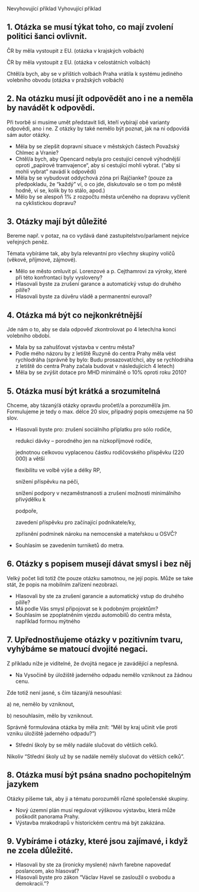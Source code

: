 <script setup>
import IconBadge from '@/components/design-system/icons/IconBadge.vue'

import {
  vkiLogoInFavour,
  vkiLogoAgainst,
} from '@/components/design-system/icons';
</script>

<IconBadge :icon="vkiLogoAgainst" :background-color="'white'" :color="'rgb(var(--color-secondary-fg))'" /> Nevyhovující příklad
<IconBadge :icon="vkiLogoInFavour" :background-color="'white'" :color="'rgb(var(--color-primary-fg))'" /> Vyhovující příklad

## 1. Otázka se musí týkat toho, co mají zvolení politici šanci ovlivnit.

<IconBadge :icon="vkiLogoAgainst" :background-color="'white'" :color="'rgb(var(--color-secondary-fg))'" /> ČR by měla vystoupit z EU. (otázka v krajských volbách)

<IconBadge :icon="vkiLogoInFavour" :background-color="'white'" :color="'rgb(var(--color-primary-fg))'" /> ČR by měla vystoupit z EU. (otázka v celostátních volbách)

<IconBadge :icon="vkiLogoInFavour" :background-color="'white'" :color="'rgb(var(--color-primary-fg))'" /> Chtěl/a bych, aby se v příštích volbách Praha vrátila k systému jediného volebního obvodu (otázka v pražských volbách)

## 2. Na otázku musí jít odpovědět ano i ne a neměla by navádět k odpovědi.

Při tvorbě si musíme umět představit lidi, kteří vybírají obě varianty odpovědi, ano i ne. Z otázky by také nemělo být poznat, jak na ni odpovídá sám autor otázky.

- Měla by se zlepšit dopravní situace v městských částech Považský Chlmec a Vranie?
- Chtěl/a bych, aby Opencard nebyla pro cestující cenově výhodnější oproti „papírové tramvajence“, aby si cestující mohli vybrat. (“aby si mohli vybrat” navádí k odpovědi)
- Měla by se vybudovat oddychová zóna pri Rajčianke? (pouze za předpokladu, že “každý” ví, o co jde, diskutovalo se o tom po městě hodně, ví se, kolik by to stálo, apod.)
- Mělo by se alespoň 1% z rozpočtu města určeného na dopravu vyčlenit na cyklistickou dopravu?


## 3. Otázky mají být důležité

Bereme např. v potaz, na co vydává dané zastupitelstvo/parlament nejvíce veřejných peněz.

Témata vybíráme tak, aby byla relevantní pro všechny skupiny voličů (věkové, příjmové, zájmové).

- Mělo se město omluvit pí. Lorenzové a p. Cejthamrovi za výroky, které při této konfrontaci byly vysloveny?
- Hlasovali byste za zrušení garance a automatický vstup do druhého pilíře?
- Hlasovali byste za dúvěru vládě a permanentní euroval?

## 4. Otázka má být co nejkonkrétnější

Jde nám o to, aby se dala odpověď zkontrolovat po 4 letech/na konci volebního období.

- Mala by sa zahušťovat výstavba v centru města?
- Podle mého názoru by z letiště Ruzyně do centra Prahy měla vést rychlodráha (správně by bylo: Budu prosazovat/chci, aby se rychlodráha z letiště do centra Prahy začala budovat v následujících 4 letech)
- Měla by se zvýšit dotace pro MHD minimálně o 10% oproti roku 2010?

## 5. Otázka musí být krátká a srozumitelná

Chceme, aby tázaný/á otázky opravdu pročetl/a a porozuměl/a jim. Formulujeme je tedy o max. délce 20 slov, případný popis omezujeme na 50 slov.

- Hlasovali byste pro:
 	zrušení sociálního příplatku pro sólo rodiče,

 	redukci dávky – porodného jen na nízkopříjmové rodiče,

 	jednotnou celkovou vyplacenou částku rodičovského příspěvku (220 000) a větší

	flexibilitu ve volbě výše a délky RP,

 	snížení příspěvku na péči,

 	snížení podpory v nezaměstnanosti a zrušení možnosti minimálního přivýdělku k

 	podpoře,

 	zavedení příspěvku pro začínající podnikatele/ky,

 	zpřísnění podmínek nároku na nemocenské a mateřskou u OSVČ?

- Souhlasím se zavedením turniketů do metra.

## 6. Otázky s popisem musejí dávat smysl i bez něj

Velký počet lidí totiž čte pouze otázku samotnou, ne její popis. Může se take stát, že popis na mobilním zařízení nezobrazí.

- Hlasovali by ste za zrušení garancie a automatický vstup do druhého pilíře?
- Má podle Vás smysl připojovat se k podobným projektům?
- Souhlasím se zpoplatněním vjezdu automobilů do centra města, například formou mýtného

## 7. Upřednostňujeme otázky v pozitivním tvaru, vyhýbáme se matoucí dvojité negaci.

Z příkladu níže je viditelné, že dvojitá negace je zavádějící a nepřesná.

- Na Vysočině by úložiště jaderného odpadu nemělo vzniknout za žádnou cenu.

Zde totiž není jasné, s čím tázaný/á nesouhlasí:

a) ne, nemělo by vzniknout,

b) nesouhlasím, mělo by vzniknout.


Správně formulována otázka by měla znít: “Měl by kraj učinit vše proti vzniku úložiště jaderného odpadu?”)

- Střední školy by se měly nadále slučovat do větších celků.

Nikoliv “Střední školy už by se nadále neměly slučovat do větších celků”.

## 8. Otázka musí být psána snadno pochopitelným jazykem

Otázky píšeme tak, aby ji a tématu porozuměli různé společenské skupiny.

- Nový územní plán musí regulovat výškovou výstavbu, která může poškodit panorama Prahy.
- Výstavba mrakodrapů v historickém centru má být zakázána.

## 9. Vybíráme i otázky, které jsou zajímavé, i když ne zcela důležité.

- Hlasovali by ste za (ironicky myslené) návrh farebne napovedať poslancom, ako hlasovať?
- Hlasovali byste pro zákon “Václav Havel se zasloužil o svobodu a demokracii.”?
